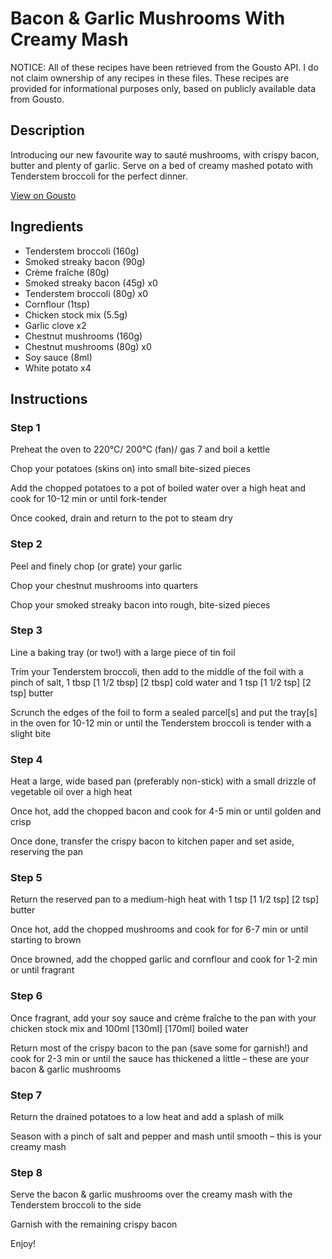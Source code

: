 # Bacon & Garlic Mushrooms With Creamy Mash

NOTICE: All of these recipes have been retrieved from the Gousto API. I do not claim ownership of any recipes in these files. These recipes are provided for informational purposes only, based on publicly available data from Gousto.

## Description

Introducing our new favourite way to sauté mushrooms, with crispy bacon, butter and plenty of garlic. Serve on a bed of creamy mashed potato with Tenderstem broccoli for the perfect dinner. 

[View on Gousto](https://www.gousto.co.uk/recipes/cookbook/bacon-garlic-mushrooms-with-creamy-mash)

## Ingredients

- Tenderstem broccoli (160g)
- Smoked streaky bacon (90g)
- Crème fraîche (80g)
- Smoked streaky bacon (45g) x0
- Tenderstem broccoli (80g) x0
- Cornflour (1tsp)
- Chicken stock mix (5.5g)
- Garlic clove x2
- Chestnut mushrooms (160g)
- Chestnut mushrooms (80g) x0
- Soy sauce (8ml)
- White potato x4

## Instructions


### Step 1

Preheat the oven to 220°C/ 200°C (fan)/ gas 7 and boil a kettle

Chop your potatoes (skins on) into small bite-sized pieces

Add the chopped potatoes to a pot of boiled water over a high heat and cook for 10-12 min or until fork-tender

Once cooked, drain and return to the pot to steam dry


### Step 2

Peel and finely chop (or grate) your garlic

Chop your chestnut mushrooms into quarters

Chop your smoked streaky bacon into rough, bite-sized pieces


### Step 3

Line a baking tray (or two!) with a large piece of tin foil

Trim your Tenderstem broccoli, then add to the middle of the foil with a pinch of salt, 1 tbsp <span class="text-purple">[1 1/2 tbsp]</span><span class="text-danger"> [2 tbsp] </span>cold water and 1 tsp <span class="text-purple">[1 1/2 tsp]</span> <span class="text-danger">[2 tsp]</span> butter

Scrunch the edges of the foil to form a sealed parcel[s] and put the tray[s] in the oven for 10-12 min or until the Tenderstem broccoli is tender with a slight bite


### Step 4

Heat a large, wide based pan (preferably non-stick) with a small drizzle of vegetable oil over a high heat

Once hot, add the chopped bacon and cook for 4-5 min or until golden and crisp

Once done, transfer the crispy bacon to kitchen paper and set aside, reserving the pan


### Step 5

Return the reserved pan to a medium-high heat with 1 tsp <span class="text-purple">[1 1/2 tsp]</span> <span class="text-danger">[2 tsp]</span> butter

Once hot, add the chopped mushrooms and cook for for 6-7 min or until starting to brown

Once browned, add the chopped garlic and cornflour and cook for 1-2 min or until fragrant


### Step 6

Once fragrant, add your soy sauce and crème fraîche to the pan with your chicken stock mix and 100ml<span class="text-purple"> [130ml]</span> <span class="text-danger">[170ml] </span>boiled water

Return most of the crispy bacon to the pan (save some for garnish!) and cook for 2-3 min or until the sauce has thickened a little – these are your bacon & garlic mushrooms


### Step 7

Return the drained potatoes to a low heat and add a splash of milk

Season with a pinch of salt and pepper and mash until smooth – this is your creamy mash

### Step 8

Serve the bacon & garlic mushrooms over the creamy mash with the Tenderstem broccoli to the side

Garnish with the remaining crispy bacon

Enjoy!

